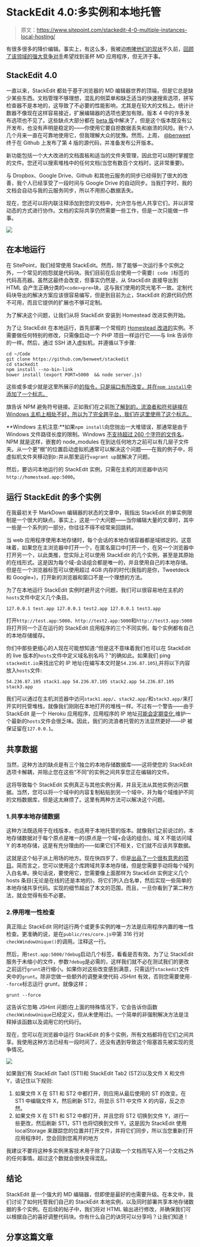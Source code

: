 # StackEdit 4.0:多实例和本地托管

> 原文：<https://www.sitepoint.com/stackedit-4-0-multiple-instances-local-hosting/>

有很多很多的降价编辑。事实上，有这么多，我被迫[咆哮他们的现状](http://www.bitfalls.com/2014/05/the-state-of-markdown-editors-may-2014.html)不久前，[回顾了该领域的强大竞争对手](https://www.sitepoint.com/first-look-beegit-collaborative-online-markdown-editor/)希望找到圣杯 MD 应用程序，但无济于事。

## StackEdit 4.0

一直以来，StackEdit 都处于基于浏览器的 MD 编辑器世界的顶端，但是它总是缺少某些东西。文档管理不够理想，混乱的侧菜单和缺乏适当的快速搜索选项，拼写检查器不是本地的，这导致了不必要的性能影响，尤其是在较大的文档上。统计计数器不像现在这样容易接近，扩展编辑器的选项也更加有限。版本 4 中的许多发布选项也不见了。这些缺点大部分都在 [beta 版](https://stackedit-beta.herokuapp.com/#)中解决了，但是这个版本既没有公开发布，也没有声明是稳定的——你使用它要自担数据丢失和崩溃的风险。我个人几个月来一直在可靠地使用它，但我理解大众的犹豫。然而，上周， [@benweet](https://twitter.com/benweet) 终于在 Github 上发布了第 4 版的源代码，并准备发布公开版本。

新功能包括一个大大改进的文档面板和适当的文件夹管理，因此您可以随时掌握您的文件。您还可以搜索堆栈中的任何文档(当您有数百个文档时，这非常重要)。

与 Dropbox、Google Drive、Github 和其他云服务的同步已经得到了很大的改善，我个人已经享受了一段时间与 Google Drive 的自动同步。当我打字时，我的文档会自动与我的云服务同步，所以不用担心数据丢失。

现在，您还可以将内联注释添加到您的文档中，允许您与他人共享它们，并以非常动态的方式进行协作。文档的实际共享仍然需要一些工作，但是一次只能做一件事。

![](img/39136aa9f01c3a1ebf8389b3017f4893.png)

## 在本地运行

在 SitePoint，我们经常使用 StackEdit。然而，除了能够一次运行多个实例之外，一个常见的抱怨就是代码块。我们目前在后台使用一个需要`[ code ]`标签的代码高亮器。虽然这最终会改变，但事实仍然是，从 StackEdit 直接导出到 HTML 会产生正确分类的`<code><pre>`块，这与我们使用的荧光笔不一致。定制代码块导出的解决方案应该很容易编写，但是到目前为止，StackEdit 的源代码仍然不可用，而且它提供的扩展也不够可定制。

为了解决这个问题，让我们从将 StackEdit 安装到 Homestead 改进实例开始。

为了让 StackEdit 在本地运行，首先部署一个常规的 [Homestead 改进的](https://www.sitepoint.com/quick-tip-get-homestead-vagrant-vm-running/)实例。不需要做任何特别的修改，只需像启动一个 PHP 项目一样运行它——与 link 告诉你的一样。然后，通过 SSH 进入虚拟机，并遵循以下步骤:

```
cd ~/Code
git clone https://github.com/benweet/stackedit
cd stackedit
npm install --no-bin-link
bower install (export PORT=5000  && node server.js)
```

这些或多或少就是这里所展示的[的指令，只是端口有所改变，并在`npm install`中添加了一个标志。](https://github.com/benweet/stackedit/blob/master/doc/developer-guide.md#developer-guide)

旗告诉 NPM 避免符号链接。正如我们在之前[所了解到的，流浪者和符号链接在 Windows 主机上相处不好，所以为了完全跨平台，我们在这里使用了这个标志。](https://www.sitepoint.com/13-steps-get-ez-publish-5-x-homestead/)

**Windows 主机注意:**如果`npm install`向您抛出一大堆错误，那通常是由于 Windows 文件路径长度的限制。Windows [不支持超过 260 个字符的文件名](http://stackoverflow.com/questions/21648068/error-installing-bower-via-npm-on-vagrant-under-windows)，NPM 就是这样，嵌套的 node_modules 在到达任何地方之前可以有几层子文件夹。从一个更“根”的位置启动虚拟机通常可以解决这个问题——在我的例子中，将虚拟机文件夹移动到`D:`并从那里运行`vagrant up`就解决了问题。

然后，要访问本地运行的 StackEdit 实例，只需在主机的浏览器中访问`http://homestead.app:5000`。

## 运行 StackEdit 的多个实例

在我最初关于 MarkDown 编辑器的状态的文章中，我指出 StackEdit 的单实例限制是一个很大的缺点。事实上，这是一个大问题——当你编辑大量的文章时，其中一些是一个系列的一部分，你往往不得不经常来回跳转。

当 web 应用程序使用本地存储时，每个会话的本地存储容器都是域绑定的。这意味着，如果您在主浏览器中打开一个，在匿名窗口中打开一个，在另一个浏览器中打开另一个，以此类推，您实际上可以使用 StackEdit 的几个实例，甚至是其原始的在线形式。这是因为每个域-会话组合都是唯一的，并且使用自己的本地存储。但是在一个浏览器标签可以使用超过 4GB 内存的时代(我指的是你，Tweetdeck 和 Google+)，打开新的浏览器和窗口不是一个理想的方法。

为了在本地运行 StackEdit 实例时避开这个问题，我们可以很容易地在主机的`hosts`文件中定义几个条目。

```
127.0.0.1 test.app 127.0.0.1 test2.app 127.0.0.1 test3.app
```

打开`http://test.app:5000`、`http://test2.app:5000`和`http://test3.app:5000`将打开同一个正在运行的 StackEdit 应用程序的三个不同实例，每个实例都有自己的本地存储缓存。

你们中那些更细心的人现在可能想知道:“但是这不意味着我们也可以在 StackEdit 的 live 版本的`hosts`文件中定义域名别名吗？”的确如此。如果我们 ping `stackedit.io`来找出它的 IP 地址(在编写本文时是`54.236.87.105`),并将以下内容放入`hosts`文件:

```
54.236.87.105 stack1.app 54.236.87.105 stack2.app 54.236.87.105 stack3.app
```

我们可以通过在主机浏览器中访问`stack1.app/`、`stack2.app/`和`stack3.app/`来打开实时托管堆栈，就像我们刚刚在本地打开的堆栈一样。不过有一个警告——由于 StackEdit 是一个 Heroku 应用程序，应用程序的 IP 地址[可能会定期变化](http://stackoverflow.com/questions/15512360/get-a-finite-list-of-ip-addresses-for-my-heroku-app),维护一个最新的`hosts`文件会很乏味。因此，我们的流浪者托管的方法显然更好——IP 被保证留在`127.0.0.1`。

## 共享数据

当然，这种方法的缺点是有三个独立的本地存储数据库——这将使您的 StackEdit 选项卡解耦，并阻止您在这些“不同”的实例之间共享您正在编辑的文件。

这将导致每个 StackEdit 实例真正与其他实例分离，并且无法从其他实例访问数据。当然，您可以将一个域中的内容复制粘贴到另一个域中，并为每个域维护不同的文档数据库，但是这太麻烦了。这里有两种方法可以解决这个问题。

### 1.共享本地存储数据

这种方法既适用于在线版本，也适用于本地托管的版本。就像我们之前说过的，本地存储数据对于每个原点是唯一的(原点是一个域+会话的组合)。域 X 不能访问域 Y 的本地存储，这是有充分理由的——如果它们不相关，它们就不应该共享数据。

这就是这个帖子派上用场的地方。现在快四岁了，但是[出品了一个很有意思的项目](https://github.com/juanrmn/localStorage-tools)。简而言之，您可以使用这个库跨域共享本地存储，但是您需要手动将每个域列入白名单。换句话说，要使用它，您需要像上面那样为 StackEdit 实例定义几个 hosts 条目(无论是在线的还是本地的)，将它们列入白名单，然后实现一些简单的本地存储共享代码。实现的细节超出了本文的范围，而且，一旦你看到了第二种方法，就会觉得有些不必要。

### 2.停用唯一性检查

真正阻止 StackEdit 同时运行两个或更多实例的唯一方法是应用程序内置的唯一性检查。更准确的说，是在`public/res/core.js`中第 316 行对`checkWindowUnique()`的调用。注释这一行。

然后，用`test.app:5000/?debug`启动几个标签，看看是否有效。为了让 StackEdit 服务于未缩小的文件，参数`?debug`是必需的，这样我们就不必在测试我们的更改之前运行`grunt`进行缩小。如果你对这些改变感到满意，只需运行`stackedit`文件夹中的`grunt`。除非您做一些额外的调整来使代码 JSHint 有效，否则您需要使用`--force`标志运行 grunt，就像这样；

```
grunt --force
```

这告诉它忽略 JSHint 问题(在上面的特殊情况下，它会告诉你函数`checkWindowUnique`已经定义，但从未使用过)。一个简单的非强制解决方法是注释掉该函数以及调用它的代码行。

现在，您可以在浏览器中运行 StackEdit 的多个实例，所有文档都将在它们之间共享。我使用这种方法已经有一段时间了，还没有遇到导致这个阻塞首先被实现的竞争情况。

![](img/799f20f24af385280319aafd01303299.png)

如果我们有 StackEdit Tab1 (ST1)和 StackEdit Tab2 (ST2)以及文件 X 和文件 Y，请记住以下规则:

1.  如果文件 X 在 ST1 和 ST2 中都打开，则应用从最后使用的 ST 的改变。在 ST1 中编辑文件 X，然后刷新 ST2，将显示 ST1 中文件 X 的内容，反之亦然。
2.  如果文件 X 在 ST1 和 ST2 中都打开，并且您将 ST2 切换到文件 Y，进行一些更改，然后刷新 ST1，ST1 也将切换到文件 Y。这是因为 StackEdit 使用 localStorage 来跟踪您的位置并打开文件，并将它们同步，所以当您重新打开应用程序时，您会回到您离开的地方

我建议不要将这种多实例黑客技术用于除了只读取一个文档而写入另一个文档之外的任何事情。超过这个数就会很快变得混乱。

## 结论

StackEdit 是一个强大的 MD 编辑器，但即使是最好的也需要升级。在本文中，我们讨论了如何托管我们自己的 StackEdit 本地实例，以及同时部署共享本地存储数据的多个实例。在后续的帖子中，我们将对 HTML 输出进行修改，并确保我们可以根据自己的喜好调整代码块。你有什么自己的诀窍可以分享吗？让我们知道！

## 分享这篇文章